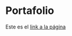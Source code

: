 # Portafolio
Este es el <a href="https://anttopasqualetti.github.io/Imagen-Escrita/">link a la página</a>
